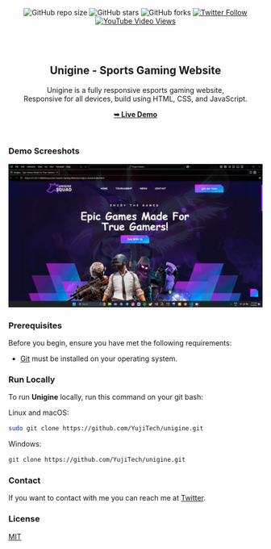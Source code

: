 <div align="center">
  
  ![GitHub repo size](https://img.shields.io/github/repo-size/YujiTech/gamex)
  ![GitHub stars](https://img.shields.io/github/stars/YujiTech/gamex?style=social)
  ![GitHub forks](https://img.shields.io/github/forks/YujiTech/gamex?style=social)
[![Twitter Follow](https://img.shields.io/facebook/follow/YujiTech_?style=social)](https://twitter.com/intent/follow?screen_name=RenceMartinez_) 
  [![YouTube Video Views](https://img.shields.io/youtube/views/FAo8xeq4NKw?style=social)](https://youtu.be/FAo8xeq4NKw)

  <br />
  <br />

  <h2 align="center">Unigine - Sports Gaming Website</h2>

  Unigine is a fully responsive esports gaming website, <br />Responsive for all devices, build using HTML, CSS, and JavaScript.

  <a href="https://yujitech.github.io/UnigineX/"><strong>➥ Live Demo</strong></a>  

</div>

<br />

### Demo Screeshots

![Unigine Desktop Demo](./readme-images/desktop.png "Desktop Demo")

### Prerequisites

Before you begin, ensure you have met the following requirements:

* [Git](https://git-scm.com/downloads "Download Git") must be installed on your operating system.

### Run Locally

To run **Unigine** locally, run this command on your git bash:

Linux and macOS:

```bash
sudo git clone https://github.com/YujiTech/unigine.git
```

Windows:

```bash
git clone https://github.com/YujiTech/unigine.git
```

### Contact

If you want to contact with me you can reach me at [Twitter](https://www.twitter.com/YujiTech).

### License

[MIT](https://choosealicense.com/licenses/mit/)
